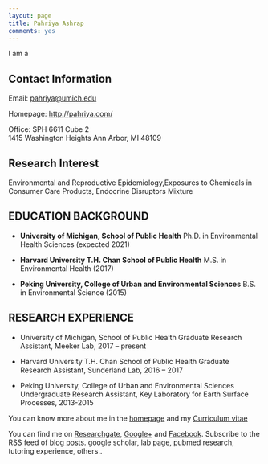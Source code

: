 ```yaml
---
layout: page
title: Pahriya Ashrap
comments: yes
---
```



I am a 


Contact Information
-------------------

Email: <pahriya@umich.edu> 

Homepage: <http://pahriya.com/>

Office: SPH 6611 Cube 2
        
        1415 Washington Heights
        Ann Arbor, MI 48109



Research Interest
-----------------

Environmental and Reproductive Epidemiology,Exposures to Chemicals in Consumer Care Products, Endocrine Disruptors Mixture


EDUCATION BACKGROUND
--------------------

- **University of Michigan, School of Public Health** 
 Ph.D. in Environmental Health Sciences (expected 2021) 


- **Harvard University T.H. Chan School of Public Health** 
 M.S. in Environmental Health (2017) 
 

- **Peking University, College of Urban and Environmental Sciences**
 B.S. in Environmental Science (2015)
  	                 
                           
RESEARCH EXPERIENCE
-----------------------

- University of Michigan, School of Public Health 
Graduate Research Assistant, Meeker Lab, 2017 – present

- Harvard University T.H. Chan School of Public Health 
Graduate Research Assistant, Sunderland Lab, 2016 – 2017

- Peking University, College of Urban and Environmental Sciences
Undergraduate Research Assistant, Key Laboratory for Earth Surface Processes, 2013-2015


You can know more about me in the [homepage](/) and my [Curriculum vitae](/media/pdf/CV-09-19-2017.pdf)


<!-- > This site was created with [Jekyll](https://github.com/mojombo/jekyll) and the template was derived from the site [setImpl](http://lhzhang.com/) by Linghua Zhang; the homepage was based on the design of [Tao Zhang](http://ztpala.com/) (thanks a lot, guys!). You may need a decent web browser to view this site (such as Firefox or Chrome), otherwise the layout can be a mess and the fonts can look ugly. You can navigate to the last post by the left-arrow key (`<-`) or next post by right-arrow (`->`), or equivalently keys `J` and `K`.-->

<!--This page seems just redundant and useless. Maybe you don't want this,
pashrap.-->


You can find me on [Researchgate](https://github.com/hyiltiz/), [Google+](https://plus.google.com/110960771438948518308) and [Facebook](https://www.facebook.com/hyiltiz). Subscribe to the RSS feed of [blog posts](../feed/).  google scholar, lab page, pubmed research, tutoring experience, others..


